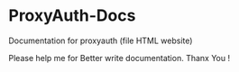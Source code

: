 # ProxyAuth-Docs
Documentation for proxyauth (file HTML website)

Please help me for Better write documentation. Thanx You ! 

